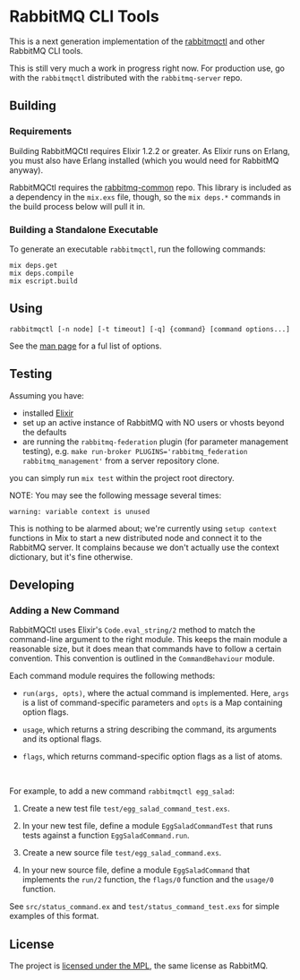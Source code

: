 # RabbitMQ CLI Tools

This is a next generation implementation of the [rabbitmqctl](https://www.rabbitmq.com/man/rabbitmqctl.1.man.html) and 
other RabbitMQ CLI tools.

This is still very much a work in progress right now. For production use, go 
with the `rabbitmqctl` distributed with the `rabbitmq-server` repo.


## Building

### Requirements

Building RabbitMQCtl requires Elixir 1.2.2 or greater. As Elixir runs on Erlang, you must also have Erlang installed (which you would need for RabbitMQ anyway).

RabbitMQCtl requires the [rabbitmq-common](https://github.com/rabbitmq/rabbitmq-common) repo. This library is included as a dependency in the `mix.exs` file, though, so the `mix deps.*` commands in the build process below will pull it in.

### Building a Standalone Executable

To generate an executable `rabbitmqctl`, run the following commands:

```
mix deps.get
mix deps.compile
mix escript.build
```

## Using

`rabbitmqctl [-n node] [-t timeout] [-q] {command} [command options...]`

See the [man page](https://www.rabbitmq.com/man/rabbitmqctl.1.man.html) for a ful list of options.


## Testing

Assuming you have:

 * installed [Elixir](http://elixir-lang.org/install.html)
 * set up an active instance of RabbitMQ with NO users or vhosts beyond the defaults
 * are running the `rabbitmq-federation` plugin (for parameter management testing), e.g. `make run-broker PLUGINS='rabbitmq_federation rabbitmq_management'` from a server repository clone.

you can simply run `mix test` within the project root directory.

NOTE: You may see the following message several times:

```
warning: variable context is unused
```

This is nothing to be alarmed about; we're currently using `setup context` functions in Mix to start a new distributed node and connect it to the RabbitMQ server. It complains because we don't actually use the context dictionary, but it's fine otherwise.


## Developing
### Adding a New Command

RabbitMQCtl uses Elixir's `Code.eval_string/2` method to match the command-line
argument to the right module. This keeps the main module a reasonable size,
but it does mean that commands have to follow a certain convention. This convention is outlined in the `CommandBehaviour` module.


Each command module requires the following methods:

* `run(args, opts)`, where the actual command is implemented. Here, `args` is a list of command-specific parameters and `opts` is a Map containing option flags.

* `usage`, which returns a string describing the command, its arguments and its optional flags.

* `flags`, which returns command-specific option flags as a list of atoms.

<br>

For example, to add a new command `rabbitmqctl egg_salad`:

1. Create a new test file `test/egg_salad_command_test.exs`.

2. In your new test file, define a module `EggSaladCommandTest` that runs tests against a function
  `EggSaladCommand.run`.

3. Create a new source file `test/egg_salad_command.exs`.

4. In your new source file, define a module `EggSaladCommand` that implements the `run/2` function, the `flags/0` function and the `usage/0` function.

See `src/status_command.ex` and `test/status_command_test.exs` for simple
examples of this format.


## License

The project is [licensed under the MPL](LICENSE-MPL-RabbitMQ), the same license
as RabbitMQ.
